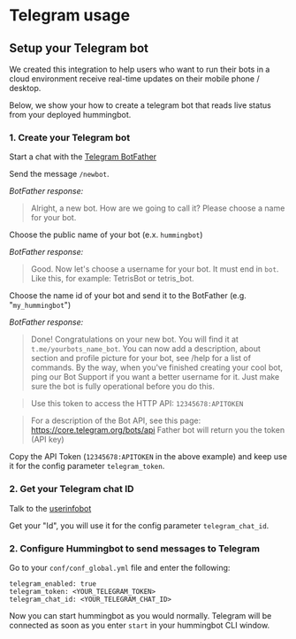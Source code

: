 # Telegram usage

## Setup your Telegram bot

We created this integration to help users who want to run their bots in a cloud environment receive real-time updates
on their mobile phone / desktop.

Below, we show your how to create a telegram bot that reads live status from your deployed hummingbot.

### 1. Create your Telegram bot

Start a chat with the [Telegram BotFather](https://telegram.me/BotFather)

Send the message `/newbot`. 

*BotFather response:*

> Alright, a new bot. How are we going to call it? Please choose a name for your bot.

Choose the public name of your bot (e.x. `hummingbot`)

*BotFather response:*

> Good. Now let's choose a username for your bot. It must end in `bot`. Like this, for example: TetrisBot or tetris_bot.

Choose the name id of your bot and send it to the BotFather (e.g. "`my_hummingbot`")

*BotFather response:*

> Done! Congratulations on your new bot. You will find it at `t.me/yourbots_name_bot`. You can now add a description, about section and profile picture for your bot, see /help for a list of commands. By the way, when you've finished creating your cool bot, ping our Bot Support if you want a better username for it. Just make sure the bot is fully operational before you do this.

> Use this token to access the HTTP API: `12345678:APITOKEN`

> For a description of the Bot API, see this page: https://core.telegram.org/bots/api Father bot will return you the token (API key)

Copy the API Token (`12345678:APITOKEN` in the above example) and keep use it for the config parameter `telegram_token`.

### 2. Get your Telegram chat ID

Talk to the [userinfobot](https://telegram.me/userinfobot)

Get your "Id", you will use it for the config parameter `telegram_chat_id`.

### 2. Configure Hummingbot to send messages to Telegram
Go to your `conf/conf_global.yml` file and enter the following:
```
telegram_enabled: true
telegram_token: <YOUR_TELEGRAM_TOKEN>
telegram_chat_id: <YOUR_TELEGRAM_CHAT_ID>
```

Now you can start hummingbot as you would normally. Telegram will be connected as soon as you enter `start` in 
your hummingbot CLI window.

